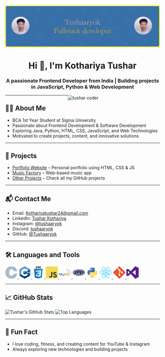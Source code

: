 ![logo](https://github.com/Tushaaryok/Tushaaryok/blob/main/github-header-banner.png)

<h1 align="center">Hi 👋, I'm Kothariya Tushar</h1>
<h3 align="center">A passionate Frontend Developer from India | Building projects in JavaScript, Python & Web Development</h3>

<img align="right" src="https://camo.githubusercontent.com/87af9a9fec730c94fc8b08eb21fa5ef6ab7831a67ba17bf8cc76696f6e4be1ef/68747470733a2f2f63646e2e6472696262626c652e636f6d2f75736572732f313138373833362f73637265656e73686f74732f363533393432392f70726f6772616d65722e676966" alt="tushar coder" width="300" style="max-width:100%;">

---

## 👨‍💻 About Me
- BCA 1st Year Student at Sigma University  
- Passionate about Frontend Development & Software Development  
- Exploring Java, Python, HTML, CSS, JavaScript, and Web Technologies  
- Motivated to create projects, content, and innovative solutions  

---

## 📂 Projects
- [Portfolio Website](https://github.com/Tushaaryok/portfolio-website) – Personal portfolio using HTML, CSS & JS  
- [Music Factory](https://github.com/Tushaaryok/Tushar-Raj-music-factory-) – Web-based music app  
- [Other Projects](https://github.com/Tushaaryok?tab=repositories) – Check all my GitHub projects  

---

## 📬 Contact Me
- Email: [Kothariyatushar24@gmail.com](mailto:Kothariyatushar24@gmail.com)  
- LinkedIn: [Tushar Kothariya](https://www.linkedin.com/in/tushar-kothariya-490b5a324/)  
- Instagram: [@tushaaryok](https://instagram.com/tushaaryok)  
- Discord: [tushaaryok](https://discord.gg/tushaaryok)  
- GitHub: [@Tushaaryok](https://github.com/Tushaaryok)  

---

## 🛠 Languages and Tools
<p align="left"> 
<a href="https://www.cprogramming.com/" target="_blank"> <img src="https://raw.githubusercontent.com/devicons/devicon/master/icons/c/c-original.svg" alt="c" width="40" height="40"/> </a> 
<a href="https://www.w3schools.com/cpp/" target="_blank"> <img src="https://raw.githubusercontent.com/devicons/devicon/master/icons/cplusplus/cplusplus-original.svg" alt="cplusplus" width="40" height="40"/> </a> 
<a href="https://www.w3schools.com/css/" target="_blank"> <img src="https://raw.githubusercontent.com/devicons/devicon/master/icons/css3/css3-original-wordmark.svg" alt="css3" width="40" height="40"/> </a> 
<a href="https://developer.mozilla.org/en-US/docs/Web/JavaScript" target="_blank"> <img src="https://raw.githubusercontent.com/devicons/devicon/master/icons/javascript/javascript-original.svg" alt="javascript" width="40" height="40"/> </a> 
<a href="https://www.mysql.com/" target="_blank"> <img src="https://raw.githubusercontent.com/devicons/devicon/master/icons/mysql/mysql-original-wordmark.svg" alt="mysql" width="40" height="40"/> </a> 
<a href="https://www.php.net" target="_blank"> <img src="https://raw.githubusercontent.com/devicons/devicon/master/icons/php/php-original.svg" alt="php" width="40" height="40"/> </a> 
<a href="https://www.python.org" target="_blank"> <img src="https://raw.githubusercontent.com/devicons/devicon/master/icons/python/python-original.svg" alt="python" width="40" height="40"/> </a>
<a href="https://react.dev/" target="_blank"> <img src="https://raw.githubusercontent.com/devicons/devicon/master/icons/react/react-original.svg" alt="react" width="40" height="40"/> </a>
<a href="https://git-scm.com/" target="_blank"> <img src="https://raw.githubusercontent.com/devicons/devicon/master/icons/git/git-original.svg" alt="git" width="40" height="40"/> </a>
<a href="https://visualstudio.microsoft.com/" target="_blank"> <img src="https://raw.githubusercontent.com/devicons/devicon/master/icons/visualstudio/visualstudio-plain.svg" alt="vs code" width="40" height="40"/> </a>
</p>

---

## 📈 GitHub Stats
![Tushar's GitHub Stats](https://github-readme-stats.vercel.app/api?username=Tushaaryok&show_icons=true&hide_title=true)
![Top Languages](https://github-readme-stats.vercel.app/api/top-langs/?username=Tushaaryok&layout=compact)

---

## 🎯 Fun Fact
- I love coding, fitness, and creating content for YouTube & Instagram  
- Always exploring new technologies and building projects
